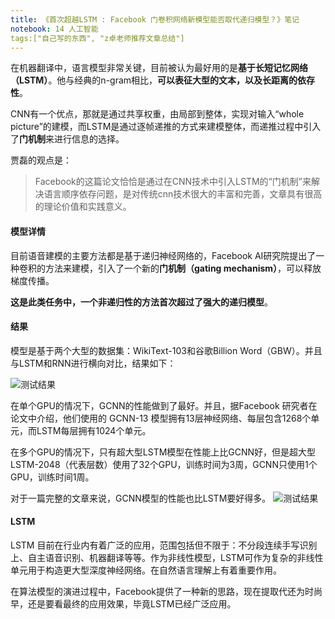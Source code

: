 ```yaml
---
title: 《首次超越LSTM : Facebook 门卷积网络新模型能否取代递归模型？》笔记
notebook: 14 人工智能
tags:["自己写的东西", "z卓老师推荐文章总结"]
---
```


在机器翻译中，语言模型非常关键，目前被认为最好用的是**基于长短记忆网络（LSTM）**。他与经典的n-gram相比，**可以表征大型的文本，以及长距离的依存性**。

CNN有一个优点，那就是通过共享权重，由局部到整体，实现对输入“whole picture”的建模，而LSTM是通过逐帧递推的方式来建模整体，而递推过程中引入了**门机制**来进行信息的选择。

贾磊的观点是：

> Facebook的这篇论文恰恰是通过在CNN技术中引入LSTM的“门机制”来解决语言顺序依存问题，是对传统cnn技术很大的丰富和完善，文章具有很高的理论价值和实践意义。

#### 模型详情

目前语音建模的主要方法都是基于递归神经网络的，Facebook AI研究院提出了一种卷积的方法来建模，引入了一个新的**门机制（gating mechanism）**，可以释放梯度传播。

**这是此类任务中，一个非递归性的方法首次超过了强大的递归模型**。

#### 结果

模型是基于两个大型的数据集：WikiText-103和谷歌Billion Word（GBW）。并且与LSTM和RNN进行横向对比，结果如下：

![测试结果](http://mmbiz.qpic.cn/mmbiz_png/UicQ7HgWiaUb0D9m4oWgNiaCdJBPDNGfVIVoA7NaKIxrDF7szABb4h3GnYf5ehjFrXDJr1cbquCQAB9tciavqeib7IA/640?wx_fmt=png&tp=webp&wxfrom=5&wx_lazy=1)

在单个GPU的情况下，GCNN的性能做到了最好。并且，据Facebook 研究者在论文中介绍，他们使用的 GCNN-13 模型拥有13层神经网络、每层包含1268个单元，而LSTM每层拥有1024个单元。

在多个GPU的情况下，只有超大型LSTM模型在性能上比GCNN好，但是超大型LSTM-2048（代表层数）使用了32个GPU，训练时间为3周，GCNN只使用1个GPU，训练时间1周。

对于一篇完整的文章来说，GCNN模型的性能也比LSTM要好得多。
![测试结果](http://mmbiz.qpic.cn/mmbiz_png/UicQ7HgWiaUb0D9m4oWgNiaCdJBPDNGfVIVGjYmzlneia0GGONn3YRycnpUfh8RarxVABgoJiaO85nPK1M2dBp17wgg/640?wx_fmt=png&tp=webp&wxfrom=5&wx_lazy=1)

#### LSTM

LSTM 目前在行业内有着广泛的应用，范围包括但不限于：不分段连续手写识别上、自主语音识别、机器翻译等等。作为非线性模型，LSTM可作为复杂的非线性单元用于构造更大型深度神经网络。在自然语言理解上有着重要作用。

在算法模型的演进过程中，Facebook提供了一种新的思路，现在提取代还为时尚早，还是要看最终的应用效果，毕竟LSTM已经广泛应用。





